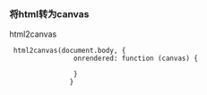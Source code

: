 ### 将html转为canvas

html2canvas

```
 html2canvas(document.body, {
                onrendered: function (canvas) {
                
                }
               }
```


